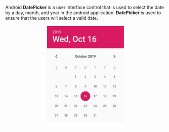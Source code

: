 Android **DatePicker** is a user interface control that is used to select the date by a day, month, and year in the android application. **DatePicker** is used to ensure that the users will select a valid date.

  <p align="center">
  <img src="DatePickerDialog.PNG" alt="DatePickerDialog" />
  </p>

